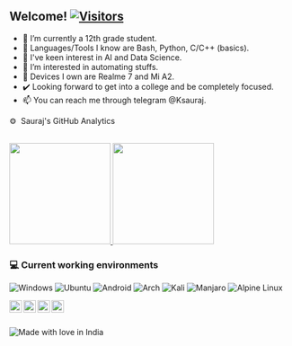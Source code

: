 <h2>Welcome! <a href="https://github.com/noobyysauraj"> <img src="https://visitor-badge.laobi.icu/badge?page_id=noobyysauraj" alt="Visitors"></a></h2>

- 🌱 I’m currently a 12th grade student.
- 👀 Languages/Tools I know are Bash, Python, C/C++ (basics).
- 💞️ I've keen interest in AI and Data Science.
- 👀 I’m interested in automating stuffs.
- 📱 Devices I own are Realme 7 and Mi A2.
- ✔️ Looking forward to get into a college and be completely focused.
- 📫 You can reach me through telegram @Ksauraj.

⚙️ &nbsp;Sauraj's GitHub Analytics
<br/>
<br/>
<p align="left">
<a href="https://github.com/noobyysauraj">
  <img height="180em" src="https://github-stats-alpha.vercel.app/api?username=noobyysauraj&cc=000&tc=fff&ic=fff&bc=000&count_private=true&include_all_commits=true" />
</a>
<a href="https://github.com/noobyysauraj">
  <img height="180em" src="https://github-readme-stats.vercel.app/api/top-langs/?username=noobyysauraj&theme=vision-friendly-dark&count_private=true&layout=compact&langs_count=8&hide_border=true" />
</a>
</p>

### 💻 Current working environments
![Windows](https://img.shields.io/badge/Windows-0078D6?style=for-the-badge&logo=windows&logoColor=white)
![Ubuntu](https://img.shields.io/badge/Ubuntu-E95420?style=for-the-badge&logo=ubuntu&logoColor=white)
![Android](https://img.shields.io/badge/Android-3DDC84?style=for-the-badge&logo=android&logoColor=white)
![Arch](https://img.shields.io/badge/Arch%20Linux-1793D1?logo=arch-linux&logoColor=fff&style=for-the-badge)
![Kali](https://img.shields.io/badge/Kali-268BEE?style=for-the-badge&logo=kalilinux&logoColor=white)
![Manjaro](https://img.shields.io/badge/Manjaro-35BF5C?style=for-the-badge&logo=Manjaro&logoColor=white)
![Alpine Linux](https://img.shields.io/badge/Alpine_Linux-%230D597F.svg?style=for-the-badge&logo=alpine-linux&logoColor=white)

<a href="https://twitter.com/k_sauraj">
  <img align="left" alt="My Twitter account" width="22px" src="https://cdn.jsdelivr.net/npm/simple-icons@v3/icons/twitter.svg" />
</a>
<a href="https://t.me/ksauraj">
  <img align="left" alt="My Telegram account" width="22px" src="https://cdn.jsdelivr.net/npm/simple-icons@v3/icons/telegram.svg" />
</a>
<a href="https://youtube.com/c/SaurajGaming">
  <img align="left" alt="My YouTube" width="22px" src="https://cdn.jsdelivr.net/npm/simple-icons@v3/icons/youtube.svg" />
</a>  
  <a href="https://forum.xda-developers.com/m/ksauraj.11493659/">
  <img align="left" alt="My XDA" width="22px" src="https://cdn.jsdelivr.net/npm/simple-icons@3.3.0/icons/xdadevelopers.svg" />
</a>

<br />
<br />

![Made with love in India](https://madewithlove.now.sh/in?heart=true&template=for-the-badge)
